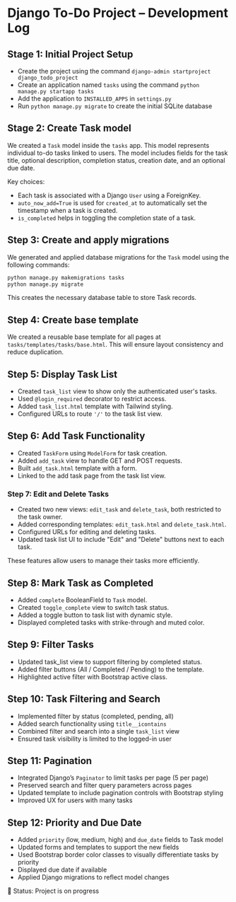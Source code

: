 # Django To-Do Project – Development Log

## Stage 1: Initial Project Setup
- Create the project using the command `django-admin startproject django_todo_project`
- Create an application named `tasks` using the command `python manage.py startapp tasks`
- Add the application to `INSTALLED_APPS` in `settings.py`
- Run `python manage.py migrate` to create the initial SQLite database

## Stage 2: Create Task model

We created a `Task` model inside the `tasks` app. This model represents individual to-do tasks linked to users. The model includes fields for the task title, optional description, completion status, creation date, and an optional due date.

Key choices:
- Each task is associated with a Django `User` using a ForeignKey.
- `auto_now_add=True` is used for `created_at` to automatically set the timestamp when a task is created.
- `is_completed` helps in toggling the completion state of a task.

## Step 3: Create and apply migrations

We generated and applied database migrations for the `Task` model using the following commands:

```python
python manage.py makemigrations tasks
python manage.py migrate
```
This creates the necessary database table to store Task records.

## Step 4: Create base template

We created a reusable base template for all pages at `tasks/templates/tasks/base.html`. This will ensure layout consistency and reduce duplication.

## Step 5: Display Task List

- Created `task_list` view to show only the authenticated user's tasks.
- Used `@login_required` decorator to restrict access.
- Added `task_list.html` template with Tailwind styling.
- Configured URLs to route `'/'` to the task list view.

## Step 6: Add Task Functionality

- Created `TaskForm` using `ModelForm` for task creation.
- Added `add_task` view to handle GET and POST requests.
- Built `add_task.html` template with a form.
- Linked to the add task page from the task list view.

### Step 7: Edit and Delete Tasks

- Created two new views: `edit_task` and `delete_task`, both restricted to the task owner.
- Added corresponding templates: `edit_task.html` and `delete_task.html`.
- Configured URLs for editing and deleting tasks.
- Updated task list UI to include "Edit" and "Delete" buttons next to each task.

These features allow users to manage their tasks more efficiently.

## Step 8: Mark Task as Completed

- Added `complete` BooleanField to `Task` model.
- Created `toggle_complete` view to switch task status.
- Added a toggle button to task list with dynamic style.
- Displayed completed tasks with strike-through and muted color.

## Step 9: Filter Tasks
- Updated task_list view to support filtering by completed status.
- Added filter buttons (All / Completed / Pending) to the template.
- Highlighted active filter with Bootstrap active class.

## Step 10: Task Filtering and Search
- Implemented filter by status (completed, pending, all)
- Added search functionality using `title__icontains`
- Combined filter and search into a single `task_list` view
- Ensured task visibility is limited to the logged-in user

## Step 11: Pagination

- Integrated Django’s `Paginator` to limit tasks per page (5 per page)
- Preserved search and filter query parameters across pages
- Updated template to include pagination controls with Bootstrap styling
- Improved UX for users with many tasks

## Step 12: Priority and Due Date

- Added `priority` (low, medium, high) and `due_date` fields to Task model
- Updated forms and templates to support the new fields
- Used Bootstrap border color classes to visually differentiate tasks by priority
- Displayed due date if available
- Applied Django migrations to reflect model changes



🚀 Status: Project is on progress